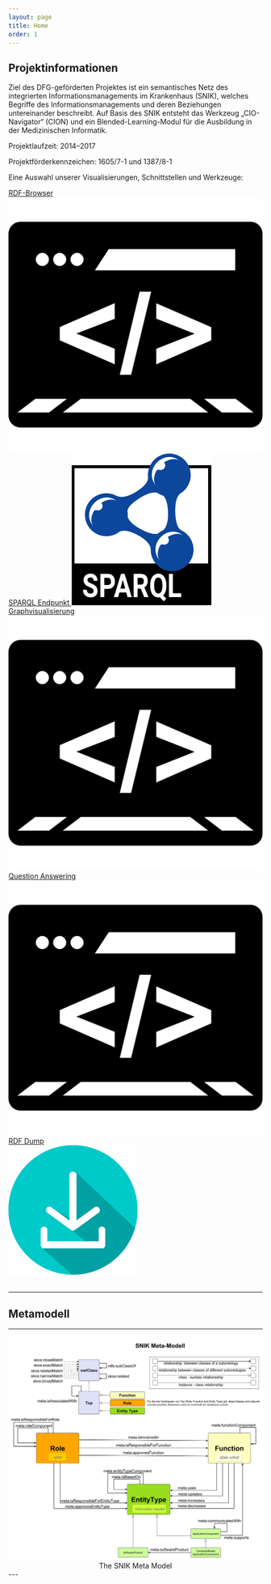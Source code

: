 ```yaml
---
layout: page
title: Home
order: 1
---
```


<!--<p class="lead">{{ site.description }}</p>-->

## Projektinformationen

Ziel des DFG-geförderten Projektes ist ein semantisches Netz des integrierten Informationsmanagements im Krankenhaus (SNIK), welches Begriffe des Informationsmanagements und deren Beziehungen untereinander beschreibt.
Auf Basis des SNIK entsteht das Werkzeug „CIO-Navigator“ (CION) und ein Blended-Learning-Modul für die Ausbildung in der Medizinischen Informatik.

Projektlaufzeit: 2014–2017

Projektförderkennzeichen: 1605/7-1 und 1387/8-1

Eine Auswahl unserer Visualisierungen, Schnittstellen und Werkzeuge:

<div class="flexy">
<div class="flex-item">
  <a title="Browse" href="https://www.snik.eu/ontology/">RDF-Browser
  <img title="Browse" alt="Browse" src="public/browse.png">
</a>
</div>

<div class="flex-item">
  <a title="Query" href= "https://www.snik.eu/sparql/">SPARQL Endpunkt
  <img title="Query" alt="Query" src="public/sparql.png">
</a>
</div>

<div class="flex-item">
  <a title="Browse" href="https://www.snik.eu/graph/">Graphvisualisierung
  <img title="Browse" alt="Browse" src="public/browse.png">
</a>
</div>

<div class="flex-item">
  <a title="Question Answering" href="https://app.qanswer.ai/public-share?kb=SNIK_BB&type=graph&user=kirdie&lang=en">Question Answering<br>
    <img title="Question Answering" alt="Question Answering" src="public/browse.png">
  </a>
</div>

<div class="flex-item">
  <a title="Download" href="https://github.com/snikproject/ontology/archive/refs/heads/master.zip">RDF Dump<br>
    <img title="Download" alt="Download" src="public/download.png">
  </a>
</div>

</div>
<br>

---

## Metamodell

---

<center>
  <a href="public/SNIK_Metamodell_V8.svg" target="_blank">
    <img src="public/SNIK_Metamodell_V8.svg">
  </a>
  The SNIK Meta Model
</center>
---
